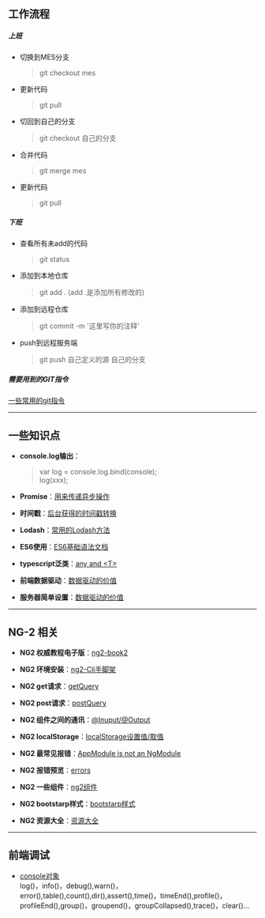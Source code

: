 ##  工作流程
##### 上班
* 切换到MES分支
    > git checkout mes
* 更新代码
    > git pull
* 切回到自己的分支
    > git checkout 自己的分支
* 合并代码
    > git merge mes
* 更新代码
    > git pull    

##### 下班
+ 查看所有未add的代码
    > git status
+ 添加到本地仓库
    > git add .   (add .是添加所有修改的)
+ 添加到远程仓库
    > git commit -m '这里写你的注释'
+ push到远程服务端
    > git push 自己定义的源 自己的分支 

##### 需要用到的GIT指令
[一些常用的git指令](gitInstructions/gitInstructions.md)

--- 

## 一些知识点
+ **console.log输出**：
    > var log = console.log.bind(console);  
    > log(xxx);
+ **Promise**：[用来传递异步操作](peomise/peomise.md)

+ **时间戳**：[后台获得的时间戳转换](timeStamp/timeStamp.md)  

+ **Lodash**：[常用的Lodash方法](lodash/lodash.md)  

+ **ES6使用**：[ES6基础语法文档](es6/es6.md)

+ **typescript泛类**：[any and \<T\>](typescript/typescript.md)

+ **前端数据驱动**：[数据驱动的价值](dataDriven/dataDriven.md)

+ **服务器简单设置**：[数据驱动的价值](server)

---

## NG-2 相关
+ **NG2 权威教程电子版**：[ng2-book2](ng2)

+ **NG2 环境安装**：[ng2-Cli手脚架](ng2/ng2-environmentalScience.md)

+ **NG2 get请求**：[getQuery](ng2/ng2-getQuery.md)

+ **NG2 post请求**：[postQuery](./ng2/ng2-postQuery.md)

+ **NG2 组件之间的通讯**：[@Inuput/@Output](ng2/ng2-componentCommunication.md)

+ **NG2 localStorage**：[localStorage设置值/取值](ng2/ng2-localStorage.md)

+ **NG2 最常见报错**：[AppModule is not an NgModule](ng2/ng2-AppModule.md)

+ **NG2 报错预览**：[errors](./ng2/ng2-errors.md)

+ **NG2 一些组件**：[ng2组件](https://github.com/brillout/awesome-angular-components)

+ **NG2 bootstarp样式**：[bootstarp样式](http://valor-software.com/ngx-bootstrap)

+ **NG2 资源大全**：[资源大全](https://github.com/ascode/awesome-ng2)


--- 

## 前端调试
+ [console对象](debug/console.md)  
log()，info()，debug(),warn()，error(),table(),count(),dir(),assert(),time()，timeEnd(),profile()，profileEnd(),group()，groupend()，groupCollapsed(),trace()，clear()...

